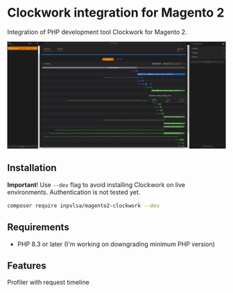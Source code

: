 # Clockwork integration for Magento 2

Integration of PHP development tool Clockwork for Magento 2.

![123](https://github.com/INPVLSA/magento-clockwork/blob/assets/repo_asset/Web.png?raw=true)
## Installation

**Important**! Use `--dev` flag to avoid installing Clockwork on live environments. Authentication is not tested yet.

```bash
composer require inpvlsa/magento2-clockwork --dev
```

## Requirements

- PHP 8.3 or later (I'm working on downgrading minimum PHP version)

## Features

Profiler with request timeline

